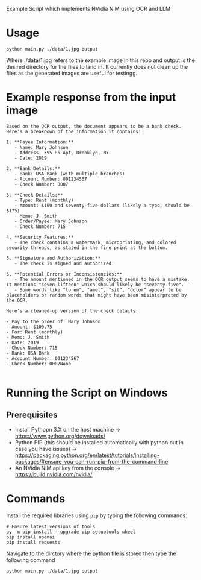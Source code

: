 Example Script which implements NVidia NIM using OCR and LLM

# Usage

`
python main.py ./data/1.jpg output
`

Where ./data/1.jpg refers to the example image in this repo and output is the desired directory for the files to land in. It currently does not clean up the files as the generated images are useful for testingg.

# Example response from the input image

```
Based on the OCR output, the document appears to be a bank check. Here's a breakdown of the information it contains:

1. **Payee Information:**
   - Name: Mary Johnson
   - Address: 395 B5 Apt, Brooklyn, NY
   - Date: 2019

2. **Bank Details:**
   - Bank: USA Bank (with multiple branches)
   - Account Number: 001234567
   - Check Number: 0007

3. **Check Details:**
   - Type: Rent (monthly)
   - Amount: $100 and seventy-five dollars (likely a typo, should be $175)
   - Memo: J. Smith
   - Order/Payee: Mary Johnson
   - Check Number: 715

4. **Security Features:**
   - The check contains a watermark, microprinting, and colored security threads, as stated in the fine print at the bottom.

5. **Signature and Authorization:**
   - The check is signed and authorized.

6. **Potential Errors or Inconsistencies:**
   - The amount mentioned in the OCR output seems to have a mistake. It mentions "seven lifteen" which should likely be "seventy-five".
   - Some words like "lorem", "amet", "sit", "dolor" appear to be placeholders or random words that might have been misinterpreted by the OCR.

Here's a cleaned-up version of the check details:

- Pay to the order of: Mary Johnson
- Amount: $100.75
- For: Rent (monthly)
- Memo: J. Smith
- Date: 2019
- Check Number: 715
- Bank: USA Bank
- Account Number: 001234567
- Check Number: 0007None


```

# Running the Script on Windows

## Prerequisites 

* Install Pythopn 3.X on the host machine -> https://www.python.org/downloads/
* Python PIP (this should be installed automatically with python but in case you have issues) -> https://packaging.python.org/en/latest/tutorials/installing-packages/#ensure-you-can-run-pip-from-the-command-line
* An NVidia NIM api key from the console -> https://build.nvidia.com/nvidia/

# Commands

Install the required libraries using `pip` by typing the following commands:

```
# Ensure latest versions of tools
py -m pip install --upgrade pip setuptools wheel
pip install openai
pip install requests
```

Navigate to the dirctory where the python file is stored then type the following command

```
python main.py ./data/1.jpg output
```
